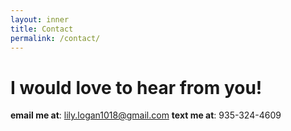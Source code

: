 ```yaml
---
layout: inner
title: Contact
permalink: /contact/
---
```

# I would love to hear from you!
**email me at**: lily.logan1018@gmail.com
**text me at**: 935-324-4609